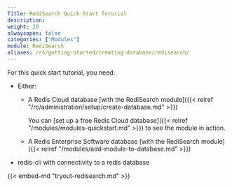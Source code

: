 ```yaml
---
Title: RediSearch Quick Start Tutorial
description:
weight: 20
alwaysopen: false
categories: ["Modules"]
module: RediSearch
aliases: /rs/getting-started/creating-database/redisearch/
---
```

For this quick start tutorial, you need:

- Either:
    - A Redis Cloud database [with the RediSearch module]({{< relref "/rc/administration/setup/create-database.md" >}})

        You can [set up a free Redis Cloud database]({{< relref "/modules/modules-quickstart.md" >}}) to see the module in action.
    - A Redis Enterprise Software database [with the RediSearch module]({{< relref "/modules/add-module-to-database.md" >}})
- redis-cli with connectivity to a redis database

{{< embed-md "tryout-redisearch.md" >}}
